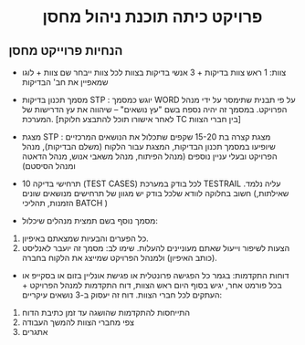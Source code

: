 <h1 align="center"> פרויקט כיתה תוכנת ניהול מחסן </h1>

<h2> הנחיות פרוייקט מחסן </h2>

* צוות: 1 ראש צוות בדיקות + 3 אנשי בדיקות בצוות
לכל צוות ייבחר שם צוות + לוגו שמאפיין את חב' הבדיקות

* מסמך תכנון בדיקות STP :
יוגש כמסמך WORD על פי תבנית שתימסר על ידי מנהל הפרויקט. במסמך
זה יהיה נספח בשם "עץ נושאים" – שיהווה את עץ הדרישות של המערכת.
[לאחר אישורו תוכל להתבצע חלוקת TC בין חברי הצוות]

* מצגת STP : מצגת קצרה בת 15-20 שקפים שתכלול את הנושאים
המרכזיים שיופיעו במסמך תכנון הבדיקות, המצגת עבור הלקוח (משלם
הבדיקות), מנהל הפרויקט ובעלי עניין נוספים (מנהל הפיתוח, מנהל משאבי
אנוש, מנהל הדאטה ומנהל הסיסטם)

* 10 תרחישי בדיקה (TEST CASES) לכל בודק במערכת TESTRAIL עליה
נלמד.
חשוב בחלוקה לוודא שלכל בודק יש מגוון של תרחישים מנושאים שונים
(שאילתות, הזמנות, תהליכי BATCH )

* מסמך נוסף בשם תמצית מנהלים שיכלול:
1. כל הפערים והבעיות שמצאתם באיפיון.
2. הצעות לשיפור וייעול שאתם מעוניינים להעלות.
שימו לב: מסמך זה יועבר לאנליסט (כותב האיפיון) ולמנהל הפרויקט
שמייצג את הלקוח בחברה.

* דוחות התקדמות: בגמר כל הפגישה פרונטלית או פגישת אונליין בזום או
בסקייפ או בכל פורמט אחר, יגיש בסוף היום ראש הצוות, דוח התקדמות
למנהל הפרויקט + העתקים לכל חברי הצוות. דוח זה יעסוק ב-3 נושאים
עיקריים:
1. התייחסות להתקדמות שהושגה עד זמן כתיבת הדוח
2. צפי מחברי הצוות להמשך העבודה
3. אתגרים
